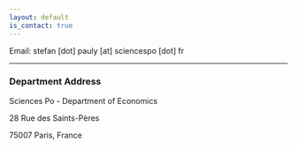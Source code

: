 ```yaml
---
layout: default
is_contact: true
---
```


Email: stefan [dot] pauly [at] sciencespo [dot] fr

---

### Department Address

Sciences Po - Department of Economics

28 Rue des Saints-Pères

75007 Paris, France
